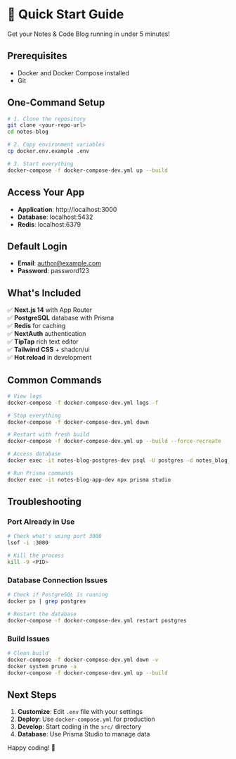 # 🚀 Quick Start Guide

Get your Notes & Code Blog running in under 5 minutes!

## Prerequisites

- Docker and Docker Compose installed
- Git

## One-Command Setup

```bash
# 1. Clone the repository
git clone <your-repo-url>
cd notes-blog

# 2. Copy environment variables
cp docker.env.example .env

# 3. Start everything
docker-compose -f docker-compose-dev.yml up --build
```

## Access Your App

- **Application**: http://localhost:3000
- **Database**: localhost:5432
- **Redis**: localhost:6379

## Default Login

- **Email**: author@example.com
- **Password**: password123

## What's Included

✅ **Next.js 14** with App Router  
✅ **PostgreSQL** database with Prisma  
✅ **Redis** for caching  
✅ **NextAuth** authentication  
✅ **TipTap** rich text editor  
✅ **Tailwind CSS** + shadcn/ui  
✅ **Hot reload** in development

## Common Commands

```bash
# View logs
docker-compose -f docker-compose-dev.yml logs -f

# Stop everything
docker-compose -f docker-compose-dev.yml down

# Restart with fresh build
docker-compose -f docker-compose-dev.yml up --build --force-recreate

# Access database
docker exec -it notes-blog-postgres-dev psql -U postgres -d notes_blog_dev

# Run Prisma commands
docker exec -it notes-blog-app-dev npx prisma studio
```

## Troubleshooting

### Port Already in Use

```bash
# Check what's using port 3000
lsof -i :3000

# Kill the process
kill -9 <PID>
```

### Database Connection Issues

```bash
# Check if PostgreSQL is running
docker ps | grep postgres

# Restart the database
docker-compose -f docker-compose-dev.yml restart postgres
```

### Build Issues

```bash
# Clean build
docker-compose -f docker-compose-dev.yml down -v
docker system prune -a
docker-compose -f docker-compose-dev.yml up --build
```

## Next Steps

1. **Customize**: Edit `.env` file with your settings
2. **Deploy**: Use `docker-compose.yml` for production
3. **Develop**: Start coding in the `src/` directory
4. **Database**: Use Prisma Studio to manage data

Happy coding! 🎉
